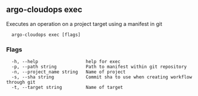 ## argo-cloudops exec

Executes an operation on a project target using a manifest in git

```
  argo-cloudops exec [flags]
```

### Flags

```
  -h, --help                  help for exec
  -p, --path string           Path to manifest within git repository
  -n, --project_name string   Name of project
  -s, --sha string            Commit sha to use when creating workflow through git
  -t, --target string         Name of target
```
